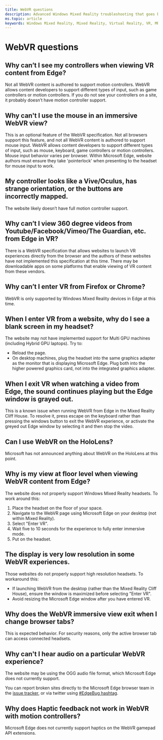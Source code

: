```yaml
---
title: WebVR questions
description: Advanced Windows Mixed Reality troubleshooting that goes beyond our standard consumer support documentation.
ms.topic: article
keywords: Windows Mixed Reality, Mixed Reality, Virtual Reality, VR, MR, Troubleshoot, Errors, Help, Support, WebVR
---
```



# WebVR questions

## Why can’t I see my controllers when viewing VR content from Edge?

Not all WebVR content is authored to support motion controllers. WebVR allows content developers to support different types of input, such as game controllers or motion controllers. If you do not see your controllers on a site, it probably doesn’t have motion controller support.

## Why can't I use the mouse in an immersive WebVR view?

This is an optional feature of the WebVR specification. Not all browsers support this feature, and not all WebVR content is authored to support mouse input. WebVR allows content developers to support different types of input, such as mouse, keyboard, game controllers or motion controllers. Mouse input behavior varies per browser. Within Microsoft Edge, website authors must ensure they take 'pointerlock' when presenting to the headset for mouse input to work.

## My controller looks like a Vive/Oculus, has strange orientation, or the buttons are incorrectly mapped.

The website likely doesn’t have full motion controller support.

## Why can’t I view 360 degree videos from Youtube/Facebook/Vimeo/The Guardian, etc. from Edge in VR?

There is a WebVR specification that allows websites to launch VR experiences directly from the browser and the authors of these websites have not implemented this specification at this time. There may be downloadable apps on some platforms that enable viewing of VR content from these vendors.

## Why can’t I enter VR from Firefox or Chrome?

WebVR is only supported by Windows Mixed Reality devices in Edge at this time.

## When I enter VR from a website, why do I see a blank screen in my headset?

The website may not have implemented support for Multi GPU machines (including Hybrid GPU laptops). Try to:
* Reload the page.
* On desktop machines, plug the headset into the same graphics adapter as the monitor that is displaying Microsoft Edge. Plug both into the higher powered graphics card, not into the integrated graphics adapter.

## When I exit VR when watching a video from Edge, the sound continues playing but the Edge window is grayed out.

This is a known issue when running WebVR from Edge in the Mixed Reality Cliff House. To resolve it, press escape on the keyboard rather than pressing the windows button to exit the WebVR experience, or activate the greyed out Edge window by selecting it and then stop the video.

## Can I use WebVR on the HoloLens?

Microsoft has not announced anything about WebVR on the HoloLens at this point.

## Why is my view at floor level when viewing WebVR content from Edge?

The website does not properly support Windows Mixed Reality headsets. To work around this:
1. Place the headset on the floor of your space.
2. Navigate to the WebVR page using Microsoft Edge on your desktop (not within Mixed Reality).
3. Select "Enter VR".
4. Wait five to 10 seconds for the experience to fully enter immersive mode.
5. Put on the headset.

## The display is very low resolution in some WebVR experiences.

Those websites do not properly support high resolution headsets. To workaround this:
* If launching WebVR from the desktop (rather than the Mixed Reality Cliff House), ensure the window is maximized before selecting "Enter VR".
* Avoid resizing the Microsoft Edge window after you have entered VR.

## Why does the WebVR immersive view exit when I change browser tabs?

This is expected behavior. For security reasons, only the active browser tab can access connected headsets.

## Why can't I hear audio on a particular WebVR experience?

The website may be using the OGG audio file format, which Microsoft Edge does not currently support.

You can report broken sites directly to the Microsoft Edge browser team in the [issue tracker](https://developer.microsoft.com/en-us/microsoft-edge/platform/issues/), or via twitter using [#EdgeBug hashtag](https://blogs.windows.com/msedgedev/2016/08/11/edgebug-twitter/).

## Why does Haptic feedback not work in WebVR with motion controllers?

Microsoft Edge does not currently support haptics on the WebVR gamepad API extensions.

